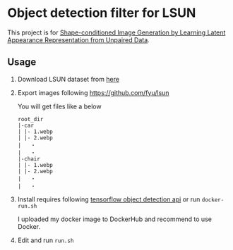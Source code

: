 # Object detection filter for LSUN

This project is for [Shape-conditioned Image Generation by Learning Latent Appearance Representation from Unpaired Data](https://arxiv.org/abs/1811.11991).  


## Usage

1. Download LSUN dataset from [here](http://tigress-web.princeton.edu/~fy/lsun/public/release/)  
1. Export images following  https://github.com/fyu/lsun  

    You will get files like a below 
    ```
    root_dir
    |-car
    | |- 1.webp
    | |- 2.webp
    |   ・
    |   ・
    |-chair
    | |- 1.webp
    | |- 2.webp
    |   ・
    |   ・
    ```

1. Install requires following [tensorflow object detection api](https://github.com/tensorflow/models/tree/master/research/object_detection")
    or run `docker-run.sh`
    
    I uploaded my docker image to DockerHub and recommend to use Docker.
    
1. Edit and run `run.sh`


    
    

